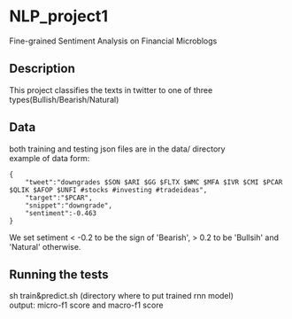 # NLP_project1

Fine-grained Sentiment Analysis on Financial Microblogs  

## Description

This project classifies the texts in twitter to one of three types(Bullish/Bearish/Natural)  

## Data

both training and testing json files are in the data/ directory  
example of data form:  
```
{
	"tweet":"downgrades $SON $ARI $GG $FLTX $WMC $MFA $IVR $CMI $PCAR $QLIK $AFOP $UNFI #stocks #investing #tradeideas",
	"target":"$PCAR",
	"snippet":"downgrade",
	"sentiment":-0.463
}
```
We set setiment < -0.2 to be the sign of 'Bearish', > 0.2 to be 'Bullsih' and 'Natural' otherwise.

## Running the tests

sh train&predict.sh (directory where to put trained rnn model)   
output: micro-f1 score and macro-f1 score
